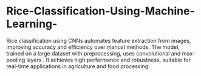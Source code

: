 # Rice-Classification-Using-Machine-Learning-
Rice classification using CNNs automates feature extraction from images, improving accuracy and efficiency over manual methods. The model, trained on a large dataset with preprocessing, uses convolutional and max-pooling layers . It achieves high performance and robustness, suitable for real-time applications in agriculture and food processing.
